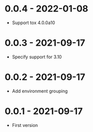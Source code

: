 # 0.0.4 - 2022-01-08

- Support tox 4.0.0a10

# 0.0.3 - 2021-09-17

- Specify support for 3.10

# 0.0.2 - 2021-09-17

- Add environment grouping

# 0.0.1 - 2021-09-17

- First version
